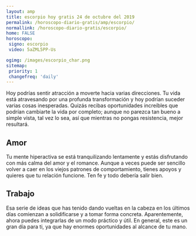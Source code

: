 ```yaml
---
layout: amp
title: escorpio hoy gratis 24 de octubre del 2019 
permalink: /horoscopo-diario-gratis/amp/escorpio/
normallink: /horoscopo-diario-gratis/escorpio/
home: FALSE
horoscopo:
 signo: escorpio
 video: 5aZML5PP-Us

ogimg: /images/escorpio_char.png
sitemap:
 priority: 1
 changefreq: 'daily'
---
```



Hoy podrías sentir atracción a moverte hacia varias direcciones. Tu vida está atravesando por una profunda transformación y hoy podrían suceder varias cosas inesperadas. Quizás recibas oportunidades increíbles que podrían cambiarte la vida por completo; aunque no parezca tan bueno a simple vista, tal vez lo sea, así que mientras no pongas resistencia, mejor resultará.

## Amor

Tu mente hiperactiva se está tranquilizando lentamente y estás disfrutando con más calma del amor y el romance. Aunque a veces puede ser sencillo volver a caer en los viejos patrones de comportamiento, tienes apoyos y quieres que tu relación funcione. Ten fe y todo debería salir bien.

## Trabajo

Esa serie de ideas que has tenido dando vueltas en la cabeza en los últimos días comienzan a solidificarse y a tomar forma concreta. Aparentemente, ahora puedes integrarlas de un modo práctico y útil. En general, este es un gran día para ti, ya que hay enormes oportunidades al alcance de tu mano.